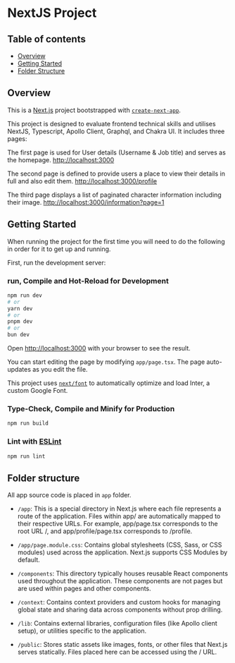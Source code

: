 # NextJS Project

## Table of contents
- [Overview ](#overview)
- [Getting Started](#getting-started)
- [Folder Structure](#folder-structure)

## Overview
This is a [Next.js](https://nextjs.org/) project bootstrapped with [`create-next-app`](https://github.com/vercel/next.js/tree/canary/packages/create-next-app).

This project is designed to evaluate frontend technical skills and utilises NextJS, Typescript, Apollo Client, Graphql, and Chakra UI.
It includes three pages:

The first page is used for User details (Username & Job title) and serves as the homepage. [http://localhost:3000](http://localhost:3000)

The second page is defined to provide users a place to view their details in full and also edit them. [http://localhost:3000/profile](http://localhost:3000/profile)

The third page displays a list of paginated character information including their image. [http://localhost:3000/information?page=1](http://localhost:3000/information?page=1)

## Getting Started
When running the project for the first time you will need to do the following in order for it to get up and running.

First, run the development server:
### run, Compile and Hot-Reload for Development

```bash
npm run dev
# or
yarn dev
# or
pnpm dev
# or
bun dev
```

Open [http://localhost:3000](http://localhost:3000) with your browser to see the result.

You can start editing the page by modifying `app/page.tsx`. The page auto-updates as you edit the file.

This project uses [`next/font`](https://nextjs.org/docs/basic-features/font-optimization) to automatically optimize and load Inter, a custom Google Font.

### Type-Check, Compile and Minify for Production

```sh
npm run build
```

### Lint with [ESLint](https://eslint.org/)

```sh
npm run lint
```

## Folder structure

All app source code is placed in `app` folder.

- `/app`: This is a special directory in Next.js where each file represents a route of the application. Files within app/ are automatically mapped to their respective URLs. For example, app/page.tsx corresponds to the root URL /, and app/profile/page.tsx corresponds to /profile.

- `/app/page.module.css`: Contains global stylesheets (CSS, Sass, or CSS modules) used across the application. Next.js supports CSS Modules by default.

- `/components`: This directory typically houses reusable React components used throughout the application. These components are not pages but are used within pages and other components.

- `/context`: Contains context providers and custom hooks for managing global state and sharing data across components without prop drilling.

- `/lib`: Contains external libraries, configuration files (like Apollo client setup), or utilities specific to the application.

- `/public`: Stores static assets like images, fonts, or other files that Next.js serves statically. Files placed here can be accessed using the / URL.
